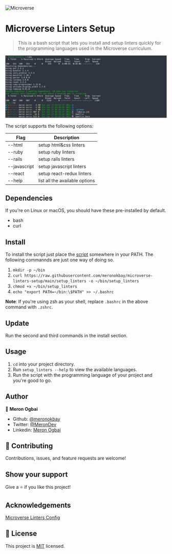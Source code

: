 ![Microverse](https://img.shields.io/badge/Microverse-blueviolet)

# Microverse Linters Setup

> This is a bash script that lets you install and setup linters quickly for the programming languages used in the Microverse curriculum.

![screenshot](./app_screenshot.png)

The script supports the following options:

|Flag         |Description                    |
|-------------|-------------------------------|
|--html       |setup html&css linters         |
|--ruby       |setup ruby linters             |
|--rails      |setup rails linters            |
|--javascript |setup javascript linters       |
|--react      |setup react-redux linters      |
|--help       |list all the available options |

## Dependencies

If you're on Linux or macOS, you should have these pre-installed by default.

- bash
- curl

## Install

To install the script just place the [script](./setup_linters) somewhere in your PATH.
The following commannds are just one way of doing so.

1. `mkdir -p ~/bin`
1. `curl https://raw.githubusercontent.com/meronokbay/microverse-linters-setup/main/setup_linters -o ~/bin/setup_linters`
1. `chmod +x ~/bin/setup_linters`
1. `echo "export PATH=~/bin:\$PATH" >> ~/.bashrc`

**Note**: If you're using zsh as your shell, replace `.bashrc` in the above command with `.zshrc`.

## Update

Run the second and third commands in the install section.

## Usage

1. `cd` into your project directory.
1. Run `setup_linters --help` to view the available languages.
1. Run the script with the programming language of your project and you're good to go.

## Author

👤 **Meron Ogbai**

- Github: [@meronokbay](https://github.com/meronokbay)
- Twitter: [@MeronDev](https://twitter.com/MeronDev)
- Linkedin: [Meron Ogbai](https://linkedin.com/in/meron-ogbai/)

## 🤝 Contributing

Contributions, issues, and feature requests are welcome!

## Show your support

Give a ⭐️ if you like this project!

## Acknowledgements

[Microverse Linters Config](https://github.com/microverseinc/linters-config)

## 📝 License

This project is [MIT](./LICENSE) licensed.
